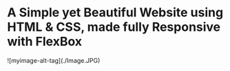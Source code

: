 <p align="center">
    <h1 class="heading">A Simple yet Beautiful Website using HTML & CSS, made fully Responsive with FlexBox</h1>
</p>
![myimage-alt-tag](./Image.JPG)
